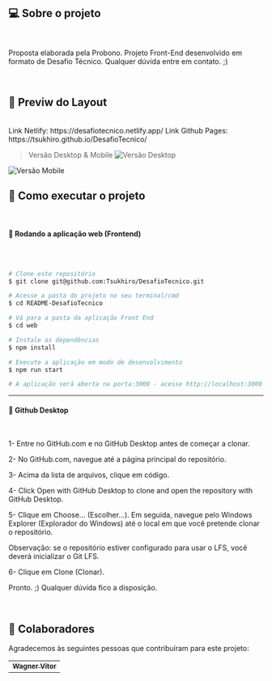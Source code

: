 ## 💻 Sobre o projeto

<br>

Proposta elaborada pela Probono. Projeto Front-End desenvolvido em formato de Desafio Técnico. Qualquer dúvida entre em contato. ;)

<br>

## 🎨 Previw do Layout

<br>
Link Netlify: https://desafiotecnico.netlify.app/
Link Github Pages: https://tsukhiro.github.io/DesafioTecnico/
<br>

> Versão Desktop & Mobile
![Versão Desktop](https://user-images.githubusercontent.com/89936463/158834718-3ae12e46-2c5b-4f7e-8e7c-351cd949a7b4.PNG)

![Versão Mobile](https://user-images.githubusercontent.com/89936463/158834759-f8b9dcc6-6a6f-41bb-a7d4-4d26c439cefd.PNG)



## 🚀 Como executar o projeto

<br>

#### 🧭 Rodando a aplicação web (Frontend)

<br>


```bash

# Clone este repositório
$ git clone git@github.com:Tsukhiro/DesafioTecnico.git

# Acesse a pasta do projeto no seu terminal/cmd
$ cd README-DesafioTecnico

# Vá para a pasta da aplicação Front End
$ cd web

# Instale as dependências
$ npm install

# Execute a aplicação em modo de desenvolvimento
$ npm run start

# A aplicação será aberta na porta:3000 - acesse http://localhost:3000

```

---

#### 🧭 Github Desktop

<br>

1- Entre no GitHub.com e no GitHub Desktop antes de começar a clonar.

2- No GitHub.com, navegue até a página principal do repositório.

3- Acima da lista de arquivos, clique em  código.

4- Click  Open with GitHub Desktop to clone and open the repository with GitHub Desktop.

5- Clique em Choose... (Escolher...). Em seguida, navegue pelo Windows Explorer (Explorador do Windows) até o local em que você pretende clonar o repositório.

Observação: se o repositório estiver configurado para usar o LFS, você deverá inicializar o Git LFS.

6- Clique em Clone (Clonar).

Pronto. ;) Qualquer dúvida fico a disposição.

<br>

## 🤝 Colaboradores

Agradecemos às seguintes pessoas que contribuíram para este projeto:

<table>
  <tr>
    <td align="center">
      <a href="https://github.com/Tsukhiro">
        <sub>
          <b>Wagner Vitor</b>
        </sub>
      </a>
    </td>
  </tr>
</table>
